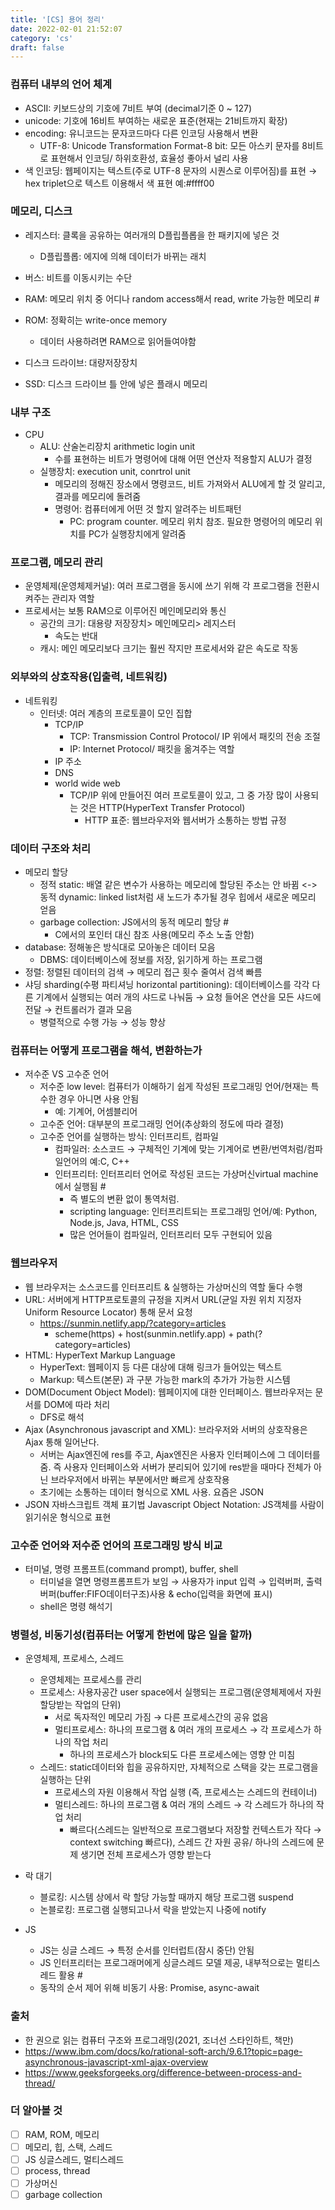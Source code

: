 ```yaml
---
title: '[CS] 용어 정리'
date: 2022-02-01 21:52:07
category: 'cs'
draft: false
---
```


### 컴퓨터 내부의 언어 체계
- ASCII: 키보드상의 기호에 7비트 부여 (decimal기준 0 ~ 127) 
- unicode: 기호에 16비트 부여하는 새로운 표준(현재는 21비트까지 확장)
- encoding: 유니코드는 문자코드마다 다른 인코딩 사용해서 변환
  - UTF-8: Unicode Transformation Format-8 bit: 모든 아스키 문자를 8비트로 표현해서 인코딩/ 하위호환성, 효율성 좋아서 널리 사용
- 색 인코딩: 웹페이지는 텍스트(주로 UTF-8 문자의 시퀀스로 이루어짐)를 표현 → hex triplet으로 텍스트 이용해서 색 표현 예:#ffff00 

### 메모리, 디스크
- 레지스터: 클록을 공유하는 여러개의 D플립플롭을 한 패키지에 넣은 것
  - D플립플롭: 에지에 의해 데이터가 바뀌는 래치
 
- 버스: 비트를 이동시키는 수단
- RAM: 메모리 위치 중 어디나 random access해서 read, write 가능한 메모리 #
- ROM: 정확히는 write-once memory
  - 데이터 사용하려면 RAM으로 읽어들여야함

- 디스크 드라이브: 대량저장장치
- SSD: 디스크 드라이브 틀 안에 넣은 플래시 메모리

### 내부 구조
- CPU
  - ALU: 산술논리장치 arithmetic login unit
    - 수를 표현하는 비트가 명령어에 대해 어떤 연산자 적용할지 ALU가 결정
  - 실행장치: execution unit, conrtrol unit
    - 메모리의 정해진 장소에서 명령코드, 비트 가져와서 ALU에게 할 것 알리고, 결과를 메모리에 돌려줌
    - 명령어: 컴퓨터에게 어떤 것 할지 알려주는 비트패턴
      - PC: program counter. 메모리 위치 참조. 필요한 명령어의 메모리 위치를 PC가 실행장치에게 알려줌


### 프로그램, 메모리 관리
- 운영체제(운영체제커널): 여러 프로그램을 동시에 쓰기 위해 각 프로그램을 전환시켜주는 관리자 역할
- 프로세서는 보통 RAM으로 이루어진 메인메모리와 통신
  - 공간의 크기: 대용량 저장장치> 메인메모리> 레지스터
    - 속도는 반대
  - 캐시: 메인 메모리보다 크기는 훨씬 작지만 프로세서와 같은 속도로 작동

### 외부와의 상호작용(입출력, 네트워킹)
- 네트워킹
  - 인터넷: 여러 계층의 프로토콜이 모인 집합
    - TCP/IP
      - TCP: Transmission Control Protocol/ IP 위에서 패킷의 전송 조절
      - IP: Internet Protocol/ 패킷을 옮겨주는 역할
    - IP 주소
    - DNS 
    - world wide web
      - TCP/IP 위에 만들어진 여러 프로토콜이 있고, 그 중 가장 많이 사용되는 것은 HTTP(HyperText Transfer Protocol)
        - HTTP 표준: 웹브라우저와 웹서버가 소통하는 방법 규정

### 데이터 구조와 처리
- 메모리 할당
  - 정적 static: 배열 같은 변수가 사용하는 메모리에 할당된 주소는 안 바뀜 <-> 동적 dynamic: linked list처럼 새 노드가 추가될 경우 힙에서 새로운 메모리 얻음
  - garbage collection: JS에서의 동적 메모리 할당 #
    - C에서의 포인터 대신 참조 사용(메모리 주소 노출 안함) 
- database: 정해놓은 방식대로 모아놓은 데이터 모음
  - DBMS: 데이터베이스에 정보를 저장, 읽기하게 하는 프로그램
- 정렬: 정렬된 데이터의 검색 → 메모리 접근 횟수 줄여서 검색 빠름
- 샤딩 sharding(수평 파티셔닝 horizontal partitioning): 데이터베이스를 각각 다른 기계에서 실행되는 여러 개의 샤드로 나눠둠 → 요청 들어온 연산을 모든 샤드에 전달 → 컨트롤러가 결과 모음
  - 병렬적으로 수행 가능 → 성능 향상

### 컴퓨터는 어떻게 프로그램을 해석, 변환하는가
- 저수준 VS 고수준 언어
  - 저수준 low level: 컴퓨터가 이해하기 쉽게 작성된 프로그래밍 언어/현재는 특수한 경우 아니면 사용 안됨
    - 예: 기계어, 어셈블리어
  - 고수준 언어: 대부분의 프로그래밍 언어(추상화의 정도에 따라 결정)
  - 고수준 언어를 실행하는 방식: 인터프리트, 컴파일
    - 컴파일러: 소스코드 → 구체적인 기계에 맞는 기계어로 변환/번역처럼/컴파일언어의 예:C, C++
    - 인터프리터: 인터프리터 언어로 작성된 코드는 가상머신virtual machine에서 실행됨 #
      - 즉 별도의 변환 없이 통역처럼.
      - scripting language: 인터프리트되는 프로그래밍 언어/예: Python, Node.js, Java, HTML, CSS
      - 많은 언어들이 컴파일러, 인터프리터 모두 구현되어 있음

### 웹브라우저
- 웹 브라우저는 소스코드를 인터프리트 & 실행하는 가상머신의 역할 둘다 수행
- URL: 서버에게 HTTP프로토콜의 규정을 지켜서 URL(균일 자원 위치 지정자 Uniform Resource Locator) 통해 문서 요청
  - https://sunmin.netlify.app/?category=articles
    - scheme(https) + host(sunmin.netlify.app) + path(?category=articles)
- HTML: HyperText Markup Language
  - HyperText: 웹페이지 등 다른 대상에 대해 링크가 들어있는 텍스트
  - Markup: 텍스트(본문) 과 구분 가능한 mark의 추가가 가능한 시스템
- DOM(Document Object Model): 웹페이지에 대한 인터페이스. 웹브라우저는 문서를 DOM에 따라 처리
  - DFS로 해석
- Ajax (Asynchronous javascript and XML): 브라우저와 서버의 상호작용은 Ajax 통해 일어난다.
  - 서버는 Ajax엔진에 res를 주고, Ajax엔진은 사용자 인터페이스에 그 데이터를 줌. 즉 사용자 인터페이스와 서버가 분리되어 있기에 res받을 때마다 전체가 아닌 브라우저에서 바뀌는 부분에서만 빠르게 상호작용
  - 초기에는 소통하는 데이터 형식으로 XML 사용. 요즘은 JSON
- JSON 자바스크립트 객체 표기법 Javascript Object Notation: JS객체를 사람이 읽기쉬운 형식으로 표현

### 고수준 언어와 저수준 언어의 프로그래밍 방식 비교
- 터미널, 명령 프롬프트(command prompt), buffer, shell
  - 터미널을 열면 명령프롬프트가 보임 → 사용자가 input 입력 → 입력버퍼, 출력버퍼(buffer:FIFO데이터구조)사용 & echo(입력을 화면에 표시) 
  - shell은 명령 해석기

### 병렬성, 비동기성(컴퓨터는 어떻게 한번에 많은 일을 할까)
- 운영체제, 프로세스, 스레드
  - 운영체제는 프로세스를 관리
  - 프로세스: 사용자공간 user space에서 실행되는 프로그램(운영체제에서 자원 할당받는 작업의 단위)
    - 서로 독자적인 메모리 가짐 → 다른 프로세스간의 공유 없음
    - 멀티프로세스: 하나의 프로그램 & 여러 개의 프로세스 → 각 프로세스가 하나의 작업 처리
      - 하나의 프로세스가 block되도 다른 프로세스에는 영향 안 미침
  - 스레드: static데이터와 힙을 공유하지만, 자체적으로 스택을 갖는 프로그램을 실행하는 단위
    - 프로세스의 자원 이용해서 작업 실행 (즉, 프로세스는 스레드의 컨테이너)
    - 멀티스레드: 하나의 프로그램 & 여러 개의 스레드 → 각 스레드가 하나의 작업 처리
      - 빠르다(스레드는 일반적으로 프로그램보다 저장할 컨텍스트가 작다 → context switching 빠르다), 스레드 간 자원 공유/ 하나의 스레드에 문제 생기면 전체 프로세스가 영향 받는다

- 락 대기
  - 블로킹: 시스템 상에서 락 할당 가능할 때까지 해당 프로그램 suspend
  - 논블로킹: 프로그램 실행되고나서 락을 받았는지 나중에 notify

- JS
  - JS는 싱글 스레드 → 특정 순서를 인터럽트(잠시 중단) 안됨
  - JS 인터프리터는 프로그래머에게 싱글스레드 모델 제공, 내부적으로는 멀티스레드 활용 #
  - 동작의 순서 제어 위해 비동기 사용: Promise, async-await



### 출처
- 한 권으로 읽는 컴퓨터 구조와 프로그래밍(2021, 조너선 스타인하트, 책만)
- https://www.ibm.com/docs/ko/rational-soft-arch/9.6.1?topic=page-asynchronous-javascript-xml-ajax-overview
- https://www.geeksforgeeks.org/difference-between-process-and-thread/

### 더 알아볼 것

- [ ] RAM, ROM, 메모리
- [ ] 메모리, 힙, 스택, 스레드
- [ ] JS 싱글스레드, 멀티스레드
- [ ] process, thread
- [ ] 가상머신
- [ ] garbage collection

